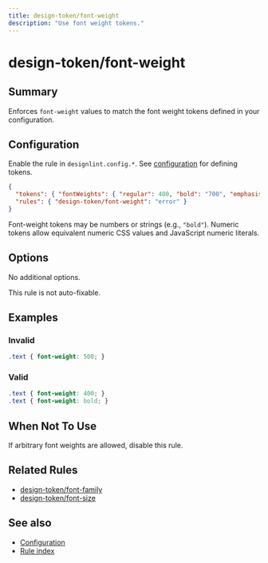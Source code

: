 ```yaml
---
title: design-token/font-weight
description: "Use font weight tokens."
---
```


# design-token/font-weight

## Summary
Enforces `font-weight` values to match the font weight tokens defined in your configuration.

## Configuration
Enable the rule in `designlint.config.*`. See [configuration](../../configuration.md) for defining tokens.

```json
{
  "tokens": { "fontWeights": { "regular": 400, "bold": "700", "emphasis": "bold" } },
  "rules": { "design-token/font-weight": "error" }
}
```

Font-weight tokens may be numbers or strings (e.g., `"bold"`). Numeric tokens allow equivalent numeric CSS values and JavaScript numeric literals.

## Options
No additional options.

This rule is not auto-fixable.

## Examples

### Invalid

```css
.text { font-weight: 500; }
```

### Valid

```css
.text { font-weight: 400; }
.text { font-weight: bold; }
```

## When Not To Use
If arbitrary font weights are allowed, disable this rule.

## Related Rules
- [design-token/font-family](./font-family.md)
- [design-token/font-size](./font-size.md)

## See also
- [Configuration](../../configuration.md)
- [Rule index](../index.md)
